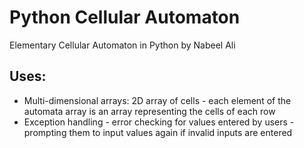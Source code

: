 # Python Cellular Automaton
Elementary Cellular Automaton in Python by Nabeel Ali

Uses:
-
- Multi-dimensional arrays: 2D array of cells - each element of the automata array is an array representing the cells of each row
- Exception handling - error checking for values entered by users - prompting them to input values again if invalid inputs are entered
